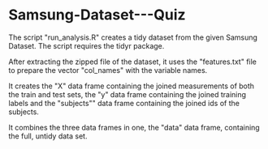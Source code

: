 # Samsung-Dataset---Quiz

The script "run_analysis.R" creates a tidy dataset from the given Samsung Dataset. 
The script requires the tidyr package.

After extracting the zipped file of the dataset, it uses the "features.txt" file to prepare the vector "col_names" with the variable names.

It creates the "X" data frame containing the joined measurements of both the train and test sets, the "y" data frame containing the joined training labels and the "subjects"" data frame containing the joined ids of the subjects.

It combines the three data frames in one, the "data" data frame, containing the full, untidy data set.
